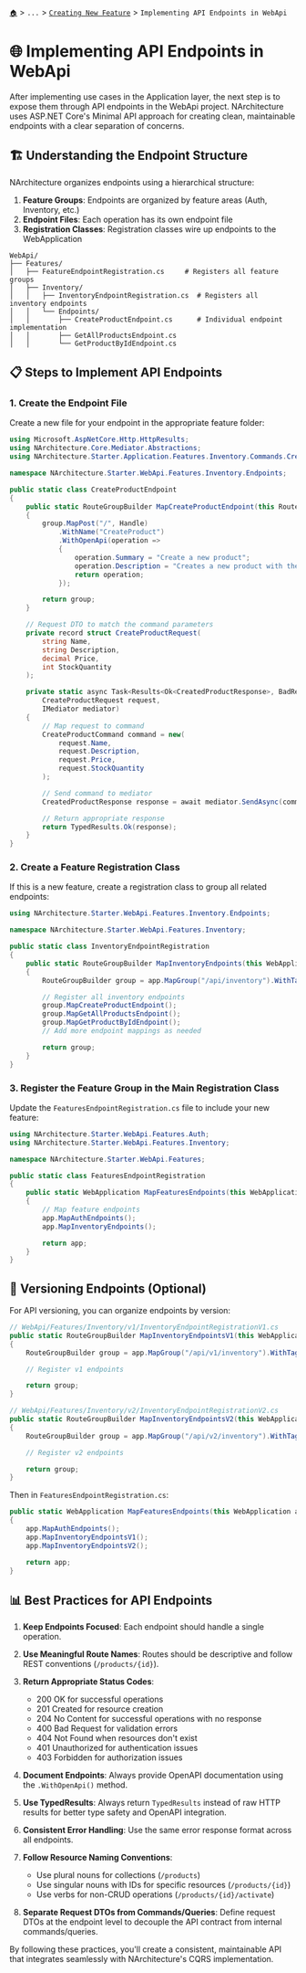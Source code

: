 [`🏠`](../../README.md) > `...` > [`Creating New Feature`](./README.md) > `Implementing API Endpoints in WebApi`

# 🌐 Implementing API Endpoints in WebApi

After implementing use cases in the Application layer, the next step is to expose them through API endpoints in the WebApi project. NArchitecture uses ASP.NET Core's Minimal API approach for creating clean, maintainable endpoints with a clear separation of concerns.

## 🏗️ Understanding the Endpoint Structure

NArchitecture organizes endpoints using a hierarchical structure:

1. **Feature Groups**: Endpoints are organized by feature areas (Auth, Inventory, etc.)
2. **Endpoint Files**: Each operation has its own endpoint file
3. **Registration Classes**: Registration classes wire up endpoints to the WebApplication

```
WebApi/
├── Features/
│   ├── FeatureEndpointRegistration.cs     # Registers all feature groups
│   ├── Inventory/
│   │   ├── InventoryEndpointRegistration.cs  # Registers all inventory endpoints
│   │   └── Endpoints/
│   │       ├── CreateProductEndpoint.cs      # Individual endpoint implementation
│   │       ├── GetAllProductsEndpoint.cs
│   │       └── GetProductByIdEndpoint.cs
```

## 📋 Steps to Implement API Endpoints

### 1. Create the Endpoint File

Create a new file for your endpoint in the appropriate feature folder:

```csharp
using Microsoft.AspNetCore.Http.HttpResults;
using NArchitecture.Core.Mediator.Abstractions;
using NArchitecture.Starter.Application.Features.Inventory.Commands.Create;

namespace NArchitecture.Starter.WebApi.Features.Inventory.Endpoints;

public static class CreateProductEndpoint
{
    public static RouteGroupBuilder MapCreateProductEndpoint(this RouteGroupBuilder group)
    {
        group.MapPost("/", Handle)
            .WithName("CreateProduct")
            .WithOpenApi(operation =>
            {
                operation.Summary = "Create a new product";
                operation.Description = "Creates a new product with the given details";
                return operation;
            });

        return group;
    }

    // Request DTO to match the command parameters
    private record struct CreateProductRequest(
        string Name,
        string Description,
        decimal Price,
        int StockQuantity
    );

    private static async Task<Results<Ok<CreatedProductResponse>, BadRequest<string>>> Handle(
        CreateProductRequest request,
        IMediator mediator)
    {
        // Map request to command
        CreateProductCommand command = new(
            request.Name,
            request.Description,
            request.Price,
            request.StockQuantity
        );

        // Send command to mediator
        CreatedProductResponse response = await mediator.SendAsync(command);

        // Return appropriate response
        return TypedResults.Ok(response);
    }
}
```

### 2. Create a Feature Registration Class

If this is a new feature, create a registration class to group all related endpoints:

```csharp
using NArchitecture.Starter.WebApi.Features.Inventory.Endpoints;

namespace NArchitecture.Starter.WebApi.Features.Inventory;

public static class InventoryEndpointRegistration
{
    public static RouteGroupBuilder MapInventoryEndpoints(this WebApplication app)
    {
        RouteGroupBuilder group = app.MapGroup("/api/inventory").WithTags("Inventory");

        // Register all inventory endpoints
        group.MapCreateProductEndpoint();
        group.MapGetAllProductsEndpoint();
        group.MapGetProductByIdEndpoint();
        // Add more endpoint mappings as needed

        return group;
    }
}
```

### 3. Register the Feature Group in the Main Registration Class

Update the `FeaturesEndpointRegistration.cs` file to include your new feature:

```csharp
using NArchitecture.Starter.WebApi.Features.Auth;
using NArchitecture.Starter.WebApi.Features.Inventory;

namespace NArchitecture.Starter.WebApi.Features;

public static class FeaturesEndpointRegistration
{
    public static WebApplication MapFeaturesEndpoints(this WebApplication app)
    {
        // Map feature endpoints
        app.MapAuthEndpoints();
        app.MapInventoryEndpoints();

        return app;
    }
}
```

## 🔄 Versioning Endpoints (Optional)

For API versioning, you can organize endpoints by version:

```csharp
// WebApi/Features/Inventory/v1/InventoryEndpointRegistrationV1.cs
public static RouteGroupBuilder MapInventoryEndpointsV1(this WebApplication app)
{
    RouteGroupBuilder group = app.MapGroup("/api/v1/inventory").WithTags("Inventory V1");

    // Register v1 endpoints

    return group;
}

// WebApi/Features/Inventory/v2/InventoryEndpointRegistrationV2.cs
public static RouteGroupBuilder MapInventoryEndpointsV2(this WebApplication app)
{
    RouteGroupBuilder group = app.MapGroup("/api/v2/inventory").WithTags("Inventory V2");

    // Register v2 endpoints

    return group;
}
```

Then in `FeaturesEndpointRegistration.cs`:

```csharp
public static WebApplication MapFeaturesEndpoints(this WebApplication app)
{
    app.MapAuthEndpoints();
    app.MapInventoryEndpointsV1();
    app.MapInventoryEndpointsV2();

    return app;
}
```

## 📊 Best Practices for API Endpoints

1. **Keep Endpoints Focused**: Each endpoint should handle a single operation.

2. **Use Meaningful Route Names**: Routes should be descriptive and follow REST conventions (`/products/{id}`).

3. **Return Appropriate Status Codes**:
   - 200 OK for successful operations
   - 201 Created for resource creation
   - 204 No Content for successful operations with no response
   - 400 Bad Request for validation errors
   - 404 Not Found when resources don't exist
   - 401 Unauthorized for authentication issues
   - 403 Forbidden for authorization issues

4. **Document Endpoints**: Always provide OpenAPI documentation using the `.WithOpenApi()` method.

5. **Use TypedResults**: Always return `TypedResults` instead of raw HTTP results for better type safety and OpenAPI integration.

6. **Consistent Error Handling**: Use the same error response format across all endpoints.

7. **Follow Resource Naming Conventions**:
   - Use plural nouns for collections (`/products`)
   - Use singular nouns with IDs for specific resources (`/products/{id}`)
   - Use verbs for non-CRUD operations (`/products/{id}/activate`)

8. **Separate Request DTOs from Commands/Queries**: Define request DTOs at the endpoint level to decouple the API contract from internal commands/queries.

By following these practices, you'll create a consistent, maintainable API that integrates seamlessly with NArchitecture's CQRS implementation.
